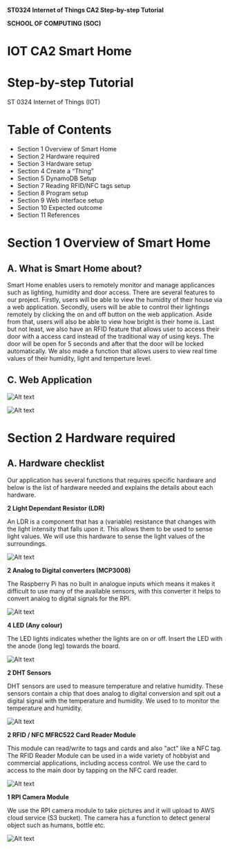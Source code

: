 **ST0324 Internet of Things CA2 Step-by-step Tutorial**

**SCHOOL OF COMPUTING (SOC)**

# IOT CA2 Smart Home

# Step-by-step Tutorial

ST 0324 Internet of Things (IOT)

# Table of Contents

- Section 1 Overview of Smart Home
- Section 2 Hardware required
- Section 3 Hardware setup
- Section 4 Create a “Thing”
- Section 5 DynamoDB Setup
- Section 7 Reading RFID/NFC tags setup
- Section 8 Program setup
- Section 9 Web interface setup
- Section 10 Expected outcome
- Section 11 References

# Section 1 Overview of Smart Home
## A. What is Smart Home about?

Smart Home enables users to remotely monitor and manage applicances such as lighting, humidity and door access. There are several features to our project. Firstly, users will be able to view the humidity of their house via a web application. Secondly, users will be able to control their lightings remotely by clicking the on and off button on the web application. Aside from that, users will also be able to view how bright is their home is. Last but not least, we also have an RFID feature that allows user to access their door with a access card instead of the traditional way of using keys. The door will be open for 5 seconds and after that the door will be locked automatically. We also made a function that allows users to view real time values of their humidity, light and temperture level. 

## C. Web Application 

![Alt text](https://github.com/DHYJ/IOT-CA2/blob/master/Images/Web%20UI.jpeg)

![Alt text](https://github.com/DHYJ/IOT-CA2/blob/master/Images/Graph.jpeg)

# Section 2 Hardware required

## A. Hardware checklist

Our application has several functions that requires specific hardware and below is the list of hardware needed and explains the details about each hardware.

**2 Light Dependant Resistor (LDR)**

An LDR is a component that has a (variable) resistance that changes with the light intensity that falls upon it. This allows them to be used to sense light values. We will use this hardware to sense the light values of the surroundings.


![Alt text](https://github.com/DHYJ/IOT-CA2/blob/master/Images/ldr.jpg)


**2 Analog to Digital converters (MCP3008)**

The Raspberry Pi has no built in analogue inputs which means it makes it difficult to use many of the available sensors, with this converter it helps to convert analog to digital signals for the RPI.


![Alt text](https://github.com/DHYJ/IOT-CA2/blob/master/Images/MCP3008.jpg)

**4 LED (Any colour)**

The LED lights indicates whether the lights are on or off. Insert the LED with the anode (long leg) towards the board.


![Alt text](https://github.com/DHYJ/IOT-CA2/blob/master/Images/LED.jpg)

**2 DHT Sensors**

DHT sensors are used to measure temperature and relative humidity. These sensors contain a chip that does analog to digital conversion and spit out a digital signal with the temperature and humidity. We used to to monitor the temperature and humidity.

![Alt text](https://github.com/DHYJ/IOT-CA2/blob/master/Images/DHT%20Sensor.png)

**2 RFID / NFC MFRC522 Card Reader Module**

This module can read/write to tags and cards and also "act" like a NFC tag. The RFID Reader Module can be used in a wide variety of hobbyist and commercial applications, including access control. We use the card to access to the main door by tapping on the NFC card reader.

![Alt text](https://github.com/DHYJ/IOT-CA2/blob/master/Images/NFC.jpg)

**1 RPI Camera Module**

We use the RPI camera module to take pictures and it will upload to AWS cloud service (S3 bucket). The camera has a function to detect general object such as humans, bottle etc.


![Alt text](https://github.com/DHYJ/IOT-CA2/blob/master/Images/RPI%20Module.jpg)
